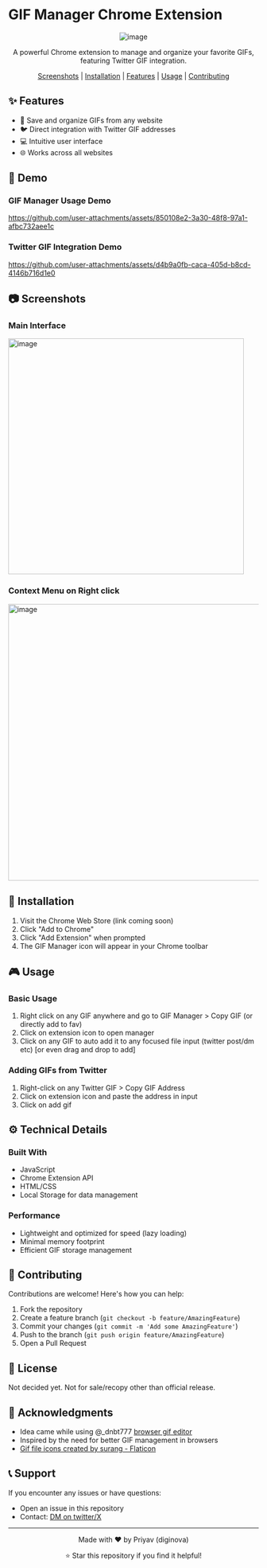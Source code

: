 # GIF Manager Chrome Extension

<div align="center">
  
  ![image](https://github.com/user-attachments/assets/b5c08430-fa17-4c6d-81ac-467c0a62d60c)

  
  A powerful Chrome extension to manage and organize your favorite GIFs, featuring Twitter GIF integration.
  
  [Screenshots](#-screenshots) | [Installation](#-installation) | [Features](#-features) | [Usage](#-usage) | [Contributing](#-contributing)
</div>

## ✨ Features

- 🎯 Save and organize GIFs from any website
- 🐦 Direct integration with Twitter GIF addresses
- 💻 Intuitive user interface
- 🌐 Works across all websites

## 📸 Demo

### GIF Manager Usage Demo


https://github.com/user-attachments/assets/850108e2-3a30-48f8-97a1-afbc732aee1c



### Twitter GIF Integration Demo


https://github.com/user-attachments/assets/d4b9a0fb-caca-405d-b8cd-4146b716d1e0



## 📷 Screenshots

### Main Interface
<img width="474" alt="image" src="https://github.com/user-attachments/assets/0542bc77-e8bb-44e4-be12-90777c9d76f9">


### Context Menu on Right click
<img width="556" alt="image" src="https://github.com/user-attachments/assets/39570a1c-3550-4c5f-a5d0-1312764ede38">


## 🚀 Installation

1. Visit the Chrome Web Store (link coming soon)
2. Click "Add to Chrome"
3. Click "Add Extension" when prompted
4. The GIF Manager icon will appear in your Chrome toolbar

## 🎮 Usage

### Basic Usage
1. Right click on any GIF anywhere and go to GIF Manager > Copy GIF (or directly add to fav)
2. Click on extension icon to open manager
3. Click on any GIF to auto add it to any focused file input (twitter post/dm etc) [or even drag and drop to add]

### Adding GIFs from Twitter
1. Right-click on any Twitter GIF > Copy GIF Address
2. Click on extension icon and paste the address in input
3. Click on add gif

## ⚙️ Technical Details

### Built With
- JavaScript
- Chrome Extension API
- HTML/CSS
- Local Storage for data management

### Performance
- Lightweight and optimized for speed (lazy loading)
- Minimal memory footprint
- Efficient GIF storage management

## 🤝 Contributing

Contributions are welcome! Here's how you can help:

1. Fork the repository
2. Create a feature branch (`git checkout -b feature/AmazingFeature`)
3. Commit your changes (`git commit -m 'Add some AmazingFeature'`)
4. Push to the branch (`git push origin feature/AmazingFeature`)
5. Open a Pull Request

## 📝 License

Not decided yet. Not for sale/recopy other than official release.

## 🙏 Acknowledgments

- Idea came while using @_dnbt777 [browser gif editor](https://o7.dnbt777.com/)
- Inspired by the need for better GIF management in browsers
- <a href="https://www.flaticon.com/free-icons/gif-file" title="gif file icons">Gif file icons created by surang - Flaticon</a>

## 📞 Support

If you encounter any issues or have questions:
- Open an issue in this repository
- Contact: [DM on twitter/X](https://x.com/_diginova)

---

<div align="center">
  Made with ❤️ by Priyav (diginova)
  
  ⭐ Star this repository if you find it helpful!
</div>
